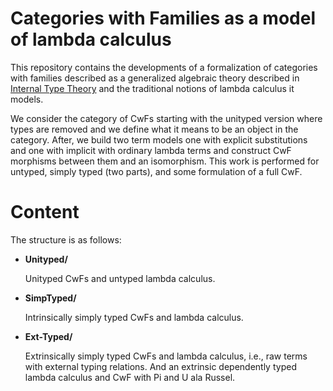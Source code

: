 # Categories with Families as a model of lambda calculus

This repository contains the developments of a formalization of categories with
families described as a generalized algebraic theory described in [Internal Type Theory](http://www.cse.chalmers.se/~peterd/papers/InternalTT.pdf)
and the traditional notions of lambda calculus it models.

We consider the category of CwFs starting with the unityped version where types are removed 
and we define what it means to be an object in the category. After, we build two term models
one with explicit substitutions and one with implicit with ordinary lambda terms and construct
CwF morphisms between them and an isomorphism. This work is performed for untyped, simply
typed (two parts), and some formulation of a full CwF.

# Content

The structure is as follows:

* __Unityped/__

    Unityped CwFs and untyped lambda calculus.
    
* __SimpTyped/__
    
    Intrinsically simply typed CwFs and lambda calculus.
    
* __Ext-Typed/__

    Extrinsically simply typed CwFs and lambda calculus, i.e., raw terms with external typing relations. And an extrinsic dependently typed lambda calculus and CwF with Pi and U ala Russel. 
